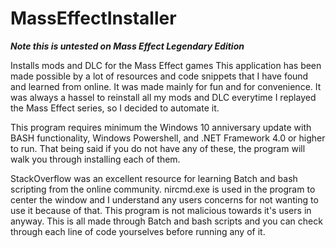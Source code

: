 # MassEffectInstaller
***Note this is untested on Mass Effect Legendary Edition***

Installs mods and DLC for the Mass Effect games
This application has been made possible by a lot of resources and code snippets that I have found and learned from online. It was made
mainly for fun and for convenience. It was always a hassel to reinstall all my mods and DLC everytime I replayed the Mass Effect
series, so I decided to automate it.


This program requires minimum the Windows 10 anniversary update with BASH functionality, Windows Powershell, and .NET Framework 4.0 or
higher to run. That being said if you do not have any of these, the program will walk you through installing each of them.


StackOverflow was an excellent resource for learning Batch and bash scripting from the online community.
nircmd.exe is used in the program to center the window and I understand any users concerns for not wanting to use it because of that.
This program is not malicious towards it's users in anyway. This is all made through Batch and bash scripts and you can check
through each line of code yourselves before running any of it.
